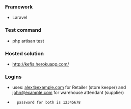 ### Framework 
- Laravel

### Test command
- php artisan test

### Hosted solution
- http://kefis.herokuapp.com/

### Logins
- uses: alex@example.com for Retailer (store keeper) and john@example.com for warehouse attendant (supplier)
-       password for both is 12345678
